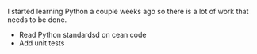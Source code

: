 I started learning Python a couple weeks ago so there is a lot of work that needs to be done.

* Read Python standardsd on cean code
* Add unit tests